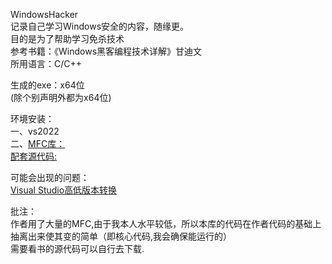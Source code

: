 WindowsHacker<br>
记录自己学习Windows安全的内容，随缘更。<br>
目的是为了帮助学习免杀技术<br>
参考书籍：《Windows黑客编程技术详解》甘迪文<br>
所用语言：C/C++<br>

生成的exe：x64位<br>
(除个别声明外都为x64位)<br>

环境安装：<br>
一、vs2022<br>
二、[MFC库：](https://www.baidu.com/link?url=tO640ss6hs9nxDaBDuZMujzWhHhDgc_jT6Auoi9WbfTArKZBuziLYJwU66kcts2rGfSqb6OYyPsMLEQ7hvAhCorVdIQFV7drOSlS82JTsNK&wd=&eqid=bac58c230000ec5c00000006628af66b)
<br>
[配套源代码:](https://fl-01.vips100.com/v2/delivery/archives/d0e588c7174b45b8b3e51913f2e51d58/?token=0474efec48538db57335630fd28bb8f2f9044f209422929cd9a0af23abcd6a950dc3cdd8724d2c1e7fe50dcac9c8bf71b3a574cbb05a6b56d7b81dbe4c8b3a2bce0eafbcf2692ba9a642e85d78fd1e3c&aid=315742&rec_log=true&LBC=meta&neid=833113969&nsid=673116&lb_cl=c&p_n=%E8%B5%84%E6%BA%90)

可能会出现的问题：<br>
[Visual Studio高低版本转换](https://blog.csdn.net/weixin_44671418/article/details/108124188)
<br>

批注：<br>
作者用了大量的MFC,由于我本人水平较低，所以本库的代码在作者代码的基础上抽离出来使其变的简单（即核心代码,我会确保能运行的）<br>
需要看书的源代码可以自行去下载.

